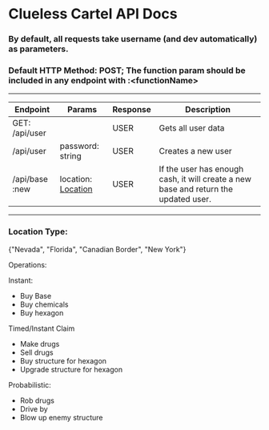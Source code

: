 # Clueless Cartel API Docs

### **By default, all requests take username (and dev automatically) as parameters.**

### Default HTTP Method: POST; The function param should be included in any endpoint with :\<functionName>

---

| Endpoint       | Params                               | Response | Description                                                                         |
| -------------- | ------------------------------------ | -------- | ----------------------------------------------------------------------------------- |
| GET: /api/user |                                      | USER     | Gets all user data                                                                  |
| /api/user      | password: string                     | USER     | Creates a new user                                                                  |
| /api/base :new | location: [Location](#location-type) | USER     | If the user has enough cash, it will create a new base and return the updated user. |

---

### Location Type:

{"Nevada", "Florida", "Canadian Border", "New York"}

Operations:

Instant:

-   Buy Base
-   Buy chemicals
-   Buy hexagon

Timed/Instant Claim

-   Make drugs
-   Sell drugs
-   Buy structure for hexagon
-   Upgrade structure for hexagon

Probabilistic:

-   Rob drugs
-   Drive by
-   Blow up enemy structure
